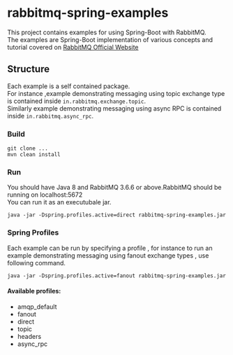 # rabbitmq-spring-examples
This project contains examples for using Spring-Boot with RabbitMQ.
<br/>The examples are Spring-Boot implementation of various concepts and tutorial covered on [RabbitMQ Official Website](https://www.rabbitmq.com/getstarted.html)

## Structure
Each example is a self contained package.<br>For instance ,example demonstrating messaging using topic exchange type is contained inside ```in.rabbitmq.exchange.topic```.<br/>Similarly example demonstrating messaging using async RPC is contained inside ```in.rabbitmq.async_rpc```.

### Build
    git clone ...
    mvn clean install
### Run
You should have Java 8 and RabbitMQ 3.6.6 or above.RabbitMQ should be running on localhost:5672<br/>
You can run it as an executubale jar.<br/>
    
    java -jar -Dspring.profiles.active=direct rabbitmq-spring-examples.jar
### Spring Profiles
Each example can be run by specifying a profile , for instance to run an example demonstrating messaging using fanout exchange types , use following command.<br/>
    
    java -jar -Dspring.profiles.active=fanout rabbitmq-spring-examples.jar
#### Available profiles:
- amqp_default
- fanout
- direct
- topic
- headers
- async_rpc
